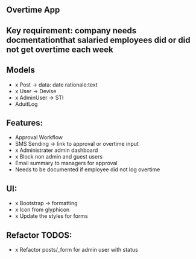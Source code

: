  ## Overtime App
 
 ## Key requirement: company needs docmentationthat salaried employees did or did not get overtime each week
 
 ## Models
 - x Post -> data: date rationale:text
 - x User -> Devise
 - x AdminUser -> STI
 - AduitLog

 ## Features:
 - Approval Workflow
 - SMS Sending -> link to approval or overtime input
 - x Administrater admin dashboard
 - x Block non admin and guest users
 - Email summary to managers for approval
 - Needs to be documented if employee did not log overtime
 
 ## UI:
 - x Bootstrap -> formatting 
 - x Icon from glyphicon
 - x Update the styles for forms
 
## Refactor TODOS:
 - x Refactor posts/_form for admin user with status